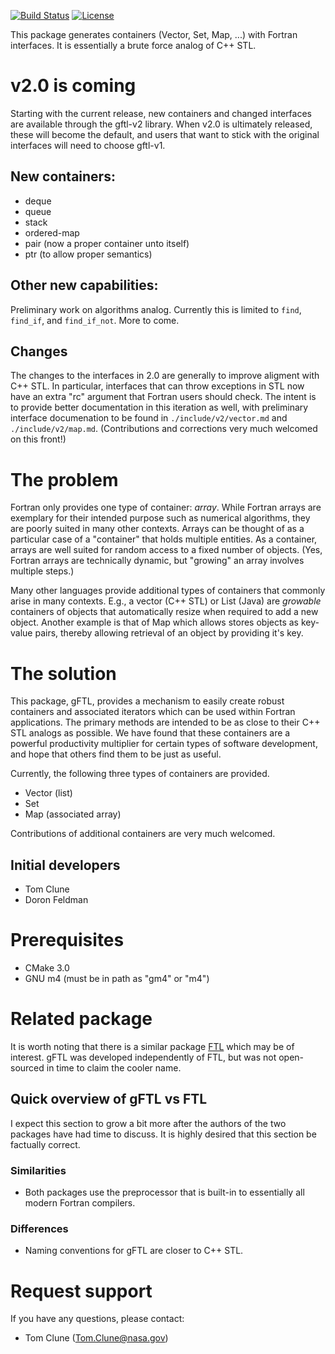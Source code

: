 [![Build Status](https://travis-ci.com/Goddard-Fortran-Ecosystem/gFTL.svg?branch=master)](https://travis-ci.com/Goddard-Fortran-Ecosystem/gFTL)
[![License](https://img.shields.io/badge/License-Apache%202.0-blue.svg)](https://opensource.org/licenses/Apache-2.0)

This package generates containers (Vector, Set, Map, ...) with Fortran interfaces.   It is essentially a brute force analog of C++ STL.

# v2.0 is coming

Starting with the current release, new containers and changed
interfaces are available through the gftl-v2 library.  When v2.0 is
ultimately released, these will become the default, and users that
want to stick with the original interfaces will need to choose
gftl-v1.

## New containers:

* deque
* queue
* stack
* ordered-map
* pair (now a proper container unto itself)
* ptr (to allow proper semantics)

## Other new capabilities:

Preliminary work on algorithms analog.  Currently this is limited
to `find`, `find_if`, and `find_if_not`.  More to come.

## Changes

The changes to the interfaces in 2.0 are generally to improve aligment
with C++ STL.  In particular, interfaces that can throw exceptions in
STL now have an extra "rc" argument that Fortran users should check.
The intent is to provide better documentation in this iteration as
well, with preliminary interface documenation to be found in
`./include/v2/vector.md` and `./include/v2/map.md`.  (Contributions
and corrections very much welcomed on this front!)




# The problem

Fortran only provides one type of container: *array*.  While Fortran
arrays are exemplary for their intended purpose such as numerical
algorithms, they are poorly suited in many other contexts.  Arrays
can be thought of as a particular case of a "container" that holds
multiple entities.  As a container, arrays are well suited for random
access to a fixed number of objects.  (Yes, Fortran arrays are
technically dynamic, but "growing" an array involves multiple steps.)


Many other languages provide additional types of containers that
commonly arise in many contexts.  E.g., a vector (C++ STL) or List
(Java) are _growable_ containers of objects that automatically resize
when required to add a new object.  Another example is that of Map
which allows stores objects as key-value pairs, thereby allowing
retrieval of an object by providing it's key.


# The solution

This package, gFTL, provides a mechanism to easily create robust
containers and associated iterators which can be used within Fortran
applications.  The primary methods are intended to be as close to
their C++ STL analogs as possible.  We have found that these
containers are a powerful productivity multiplier for certain types of
software development, and hope that others find them to be just as useful.

Currently, the following three types of containers are provided.
* Vector (list)
* Set
* Map  (associated array)

Contributions of additional containers are very much welcomed.

## Initial developers

* Tom Clune
* Doron Feldman

# Prerequisites

* CMake 3.0
* GNU m4 (must be in path as "gm4" or "m4")

# Related package

It is worth noting that there is a similar package
[FTL](https://github.com/robertrueger/ftl) which may be of interest.
gFTL was developed independently of FTL, but was not open-sourced in
time to claim the cooler name.


## Quick overview of gFTL vs FTL

I expect this section to grow a bit more after the authors of the two
packages have had time to discuss.  It is highly desired that this
section be factually correct.

### Similarities

* Both packages use the preprocessor that is built-in to essentially
  all modern Fortran compilers.

### Differences

* Naming conventions for gFTL are  closer to C++ STL.



# Request support

If you have any questions, please contact:

* Tom Clune  (Tom.Clune@nasa.gov)


